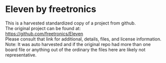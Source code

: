 
# Eleven by freetronics  
This is a harvested standardized copy of a project from github.  
The original project can be found at:  
https://github.com/freetronics/Eleven  
Please consult that link for additional, details, files, and license information.  
Note: It was auto harvested and if the original repo had more than one board file or anything out of the ordinary the files here are likely not representative.  
    